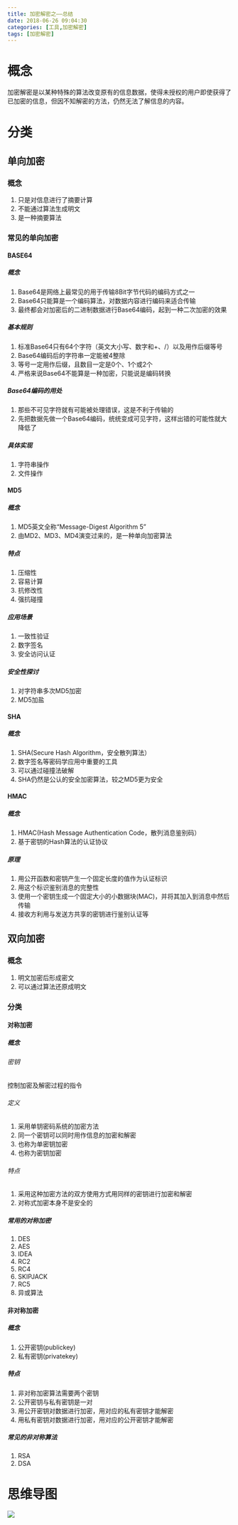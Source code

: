 ```yaml
---
title: 加密解密之——总结
date: 2018-06-26 09:04:30
categories: [工具,加密解密]
tags: [加密解密]
---
```

# 概念
加密解密是以某种特殊的算法改变原有的信息数据，使得未授权的用户即使获得了已加密的信息，但因不知解密的方法，仍然无法了解信息的内容。  
<!--more-->

# 分类
## 单向加密
### 概念
1. 只是对信息进行了摘要计算
2. 不能通过算法生成明文
3. 是一种摘要算法

### 常见的单向加密
#### BASE64
##### 概念
1. Base64是网络上最常见的用于传输8Bit字节代码的编码方式之一
2. Base64只能算是一个编码算法，对数据内容进行编码来适合传输
3. 最终都会对加密后的二进制数据进行Base64编码，起到一种二次加密的效果

##### 基本规则
1. 标准Base64只有64个字符（英文大小写、数字和+、/）以及用作后缀等号
2. Base64编码后的字符串一定能被4整除
3. 等号一定用作后缀，且数目一定是0个、1个或2个
4. 严格来说Base64不能算是一种加密，只能说是编码转换

##### Base64编码的用处
1. 那些不可见字符就有可能被处理错误，这是不利于传输的
2. 先把数据先做一个Base64编码，统统变成可见字符，这样出错的可能性就大降低了

##### 具体实现
1. 字符串操作
2. 文件操作

#### MD5
##### 概念
1. MD5英文全称“Message-Digest Algorithm 5”
2. 由MD2、MD3、MD4演变过来的，是一种单向加密算法

##### 特点
1. 压缩性
2. 容易计算
3. 抗修改性
4. 强抗碰撞

##### 应用场景
1. 一致性验证
2. 数字签名
3. 安全访问认证

##### 安全性探讨
1. 对字符串多次MD5加密
2. MD5加盐

#### SHA
##### 概念
1. SHA(Secure Hash Algorithm，安全散列算法）
2. 数字签名等密码学应用中重要的工具
3. 可以通过碰撞法破解
4. SHA仍然是公认的安全加密算法，较之MD5更为安全

#### HMAC
##### 概念
1. HMAC(Hash Message Authentication Code，散列消息鉴别码）
2. 基于密钥的Hash算法的认证协议

##### 原理
1. 用公开函数和密钥产生一个固定长度的值作为认证标识
2. 用这个标识鉴别消息的完整性
3. 使用一个密钥生成一个固定大小的小数据块(MAC)，并将其加入到消息中然后传输
4. 接收方利用与发送方共享的密钥进行鉴别认证等
## 双向加密
### 概念
1. 明文加密后形成密文
2. 可以通过算法还原成明文

### 分类
#### 对称加密
##### 概念
###### 密钥
控制加密及解密过程的指令
###### 定义
1. 采用单钥密码系统的加密方法
2. 同一个密钥可以同时用作信息的加密和解密
3. 也称为单密钥加密
4. 也称为密钥加密

###### 特点
1. 采用这种加密方法的双方使用方式用同样的密钥进行加密和解密
2. 对称式加密本身不是安全的

##### 常用的对称加密
1. DES
2. AES
3. IDEA
4. RC2
5. RC4
6. SKIPJACK
7. RC5
8. 异或算法


#### 非对称加密
##### 概念
1. 公开密钥(publickey)
2. 私有密钥(privatekey)

##### 特点
1. 非对称加密算法需要两个密钥
2. 公开密钥与私有密钥是一对
3. 用公开密钥对数据进行加密，用对应的私有密钥才能解密
4. 用私有密钥对数据进行加密，用对应的公开密钥才能解密

##### 常见的非对称算法
1. RSA
2. DSA

# 思维导图
![][1]

[1]: http://p8po9h08h.bkt.clouddn.com/%E5%8A%A0%E5%AF%86%E8%A7%A3%E5%AF%86.png